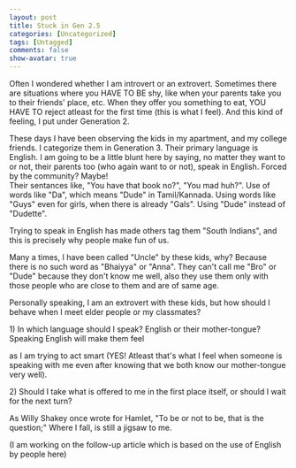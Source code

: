 ```yaml
---
layout: post
title: Stuck in Gen 2.5
categories: [Uncategorized]
tags: [Untagged]
comments: false
show-avatar: true
---
```


<p>Often I wondered whether I am introvert or an extrovert. Sometimes there are situations where you HAVE TO BE shy, like when your parents take you to their friends' place, etc. When they offer you something to eat, YOU HAVE TO reject atleast for the first time (this is what I feel). And this kind of feeling, I put under Generation 2.</p> <p>These days I have been observing the kids in my apartment, and my college friends. I categorize them in Generation 3. Their primary language is English. I am going to be a little blunt here by saying, no matter they want to or not, their parents too (who again want to or not), speak in English. Forced by the community? Maybe!<br /> Their sentances like, "You have that book no?", "You mad huh?". Use of words like "Da", which means "Dude" in Tamil/Kannada. Using words like "Guys" even for girls, when there is already "Gals". Using "Dude" instead of "Dudette".</p> <p>Trying to speak in English has made others tag them "South Indians", and this is precisely why people make fun of us.</p> <p>Many a times, I have been called "Uncle" by these kids, why? Because there is no such word as "Bhaiyya" or "Anna". They can't call me "Bro" or "Dude" because they don't know me well, also they use them only with those people who are close to them and are of same age.</p> <p>Personally speaking, I am an extrovert with these kids, but how should I behave when I meet elder people or my classmates?</p> <p>1) In which language should I speak? English or their mother-tongue? Speaking English will make them feel </p><p> as I am trying to act smart (YES! Atleast that's what I feel when someone is speaking with me even after knowing that we both know our mother-tongue very well).</p> <p>2) Should I take what is offered to me in the first place itself, or should I wait for the next turn?</p> <p>As Willy Shakey once wrote for Hamlet, "To be or not to be, that is the question;" Where I fall, is still a jigsaw to me.</p> <p>(I am working on the follow-up article which is based on the use of English by people here)</p>
